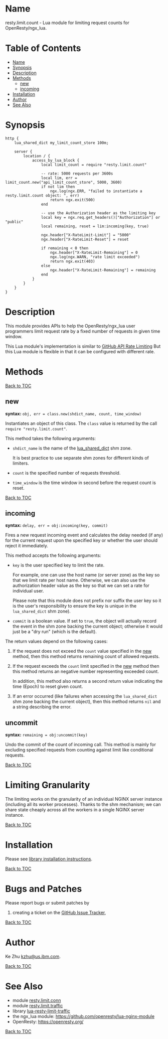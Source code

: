 Name
====

resty.limit.count - Lua module for limiting request counts for OpenResty/ngx_lua.

Table of Contents
=================

* [Name](#name)
* [Synopsis](#synopsis)
* [Description](#description)
* [Methods](#methods)
    * [new](#new)
    * [incoming](#incoming)
* [Installation](#installation)
* [Author](#author)
* [See Also](#see-also)

Synopsis
========

```nginx
http {
    lua_shared_dict my_limit_count_store 100m;

    server {
        location / {
            access_by_lua_block {
                local limit_count = require "resty.limit.count"

                -- rate: 5000 requests per 3600s
                local lim, err = limit_count.new("api_limit_count_store", 5000, 3600)
                if not lim then
                    ngx.log(ngx.ERR, "failed to instantiate a resty.limit.count object: ", err)
                    return ngx.exit(500)
                end

                -- use the Authorization header as the limiting key
                local key = ngx.req.get_headers()["Authorization"] or "public"
                local remaining, reset = lim:incoming(key, true)

                ngx.header["X-RateLimit-Limit"] = "5000"
                ngx.header["X-RateLimit-Reset"] = reset

                if remaining < 0 then
                    ngx.header["X-RateLimit-Remaining"] = 0
                    ngx.log(ngx.WARN, "rate limit exceeded")
                    return ngx.exit(403)
                else
                    ngx.header["X-RateLimit-Remaining"] = remaining
                end
            }
        }
    }
}
```

Description
===========

This module provides APIs to help the OpenResty/ngx_lua user programmers limit request
rate by a fixed number of requests in given time window.

This Lua module's implementation is similar to [GitHub API Rate Limiting](https://developer.github.com/v3/#rate-limiting) But this Lua
module is flexible in that it can be configured with different rate.

Methods
=======

[Back to TOC](#table-of-contents)

new
---
**syntax:** `obj, err = class.new(shdict_name, count, time_window)`

Instantiates an object of this class. The `class` value is returned by the call `require "resty.limit.count"`.

This method takes the following arguments:

* `shdict_name` is the name of the [lua_shared_dict](https://github.com/openresty/lua-nginx-module#lua_shared_dict) shm zone.

    It is best practice to use separate shm zones for different kinds of limiters.
* `count` is the specified number of requests threshold.

* `time_window` is the time window in second before the request count is reset.

[Back to TOC](#table-of-contents)

incoming
--------
**syntax:** `delay, err = obj:incoming(key, commit)`

Fires a new request incoming event and calculates the delay needed (if any) for the current request
upon the specified key or whether the user should reject it immediately.

This method accepts the following arguments:

* `key` is the user specified key to limit the rate.

    For example, one can use the host name (or server zone)
as the key so that we limit rate per host name. Otherwise, we can also use the authorization header value as the
key so that we can set a rate for individual user.

    Please note that this module does not prefix nor suffix the user key so it is the user's responsibility to ensure the key is unique in the `lua_shared_dict` shm zone).
* `commit` is a boolean value. If set to `true`, the object will actually record the event
in the shm zone backing the current object; otherwise it would just be a "dry run" (which is the default).

The return values depend on the following cases:

1. If the request does not exceed the `count` value specified in the [new](#new) method, then
this method returns remaining count of allowed requests.
2. If the request exceeds the `count` limit specified in the [new](#new) method then
this method returns an negative number representing exceeded count.

    In addition, this method also returns a second return value indicating the time (Epoch) to reset given count.

4. If an error occurred (like failures when accessing the `lua_shared_dict` shm zone backing
the current object), then this method returns `nil` and a string describing the error.

uncommit
--------

**syntax:** `remaining = obj:uncommit(key)`

Undo the commit of the count of incoming call. This method is mainly for excluding specified requests from counting
against limit like conditional requests.

[Back to TOC](#table-of-contents)

Limiting Granularity
====================

The limiting works on the granularity of an individual NGINX server instance (including all
its worker processes). Thanks to the shm mechanism; we can share state cheaply across
all the workers in a single NGINX server instance.

[Back to TOC](#table-of-contents)

Installation
============

Please see [library installation instructions](../../../README.md#installation).

[Back to TOC](#table-of-contents)

Bugs and Patches
================

Please report bugs or submit patches by

1. creating a ticket on the [GitHub Issue Tracker](https://github.com/openresty/lua-resty-limit-traffic/issues),

[Back to TOC](#table-of-contents)

Author
======

Ke Zhu <kzhu@us.ibm.com>.

[Back to TOC](#table-of-contents)

See Also
========
* module [resty.limit.conn](./conn.md)
* module [resty.limit.traffic](./traffic.md)
* library [lua-resty-limit-traffic](../../../README.md)
* the ngx_lua module: https://github.com/openresty/lua-nginx-module
* OpenResty: https://openresty.org/

[Back to TOC](#table-of-contents)
